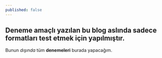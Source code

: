 ```yaml
---
published: false
---
```


## Deneme amaçlı yazılan bu blog aslında sadece formatları test etmek için yapılmıştır.

Bunun _dışında_ tüm **denemeleri** burada yapacağım.
